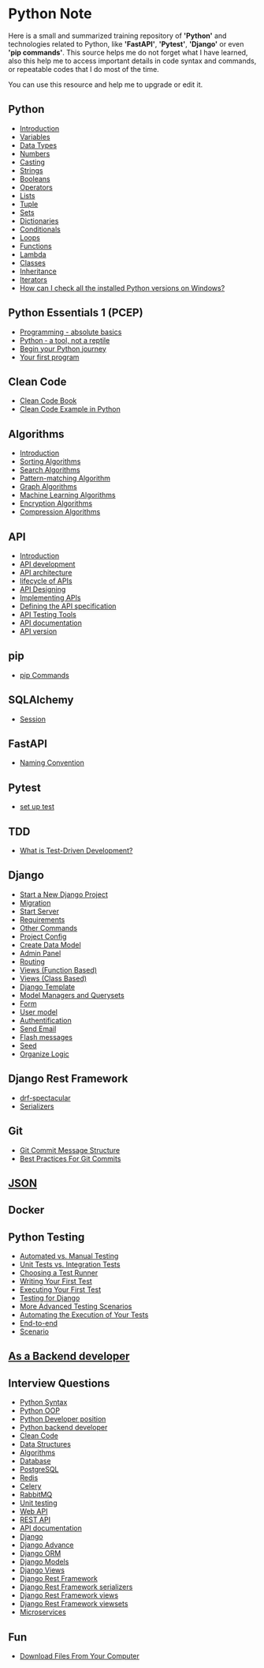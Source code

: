 # Python Note
Here is a small and summarized training repository of **'Python'** and technologies related to Python, like **'FastAPI'**, **'Pytest'**, **'Django'** or even **'pip commands'**.
This source helps me do not forget what I have learned, also this help me to access important details in code syntax and commands, or repeatable codes that I do most of the time.

You can use this resource and help me to upgrade or edit it.

## Python
  + [Introduction](https://github.com/zamaniamin/python-family/wiki/Introduction)
  + [Variables](https://github.com/zamaniamin/python-family/wiki/Variables)
  + [Data Types](https://github.com/zamaniamin/python-family/wiki/Data-Types)
  + [Numbers](https://github.com/zamaniamin/python-family/wiki/Numbers)
  + [Casting](https://github.com/zamaniamin/python-family/wiki/Casting)
  + [Strings](https://github.com/zamaniamin/python-family/wiki/Strings)
  + [Booleans](https://github.com/zamaniamin/python-family/wiki/Booleans)
  + [Operators](https://github.com/zamaniamin/python-family/wiki/Operators)
  + [Lists](https://github.com/zamaniamin/python-family/wiki/Lists)
  + [Tuple](https://github.com/zamaniamin/python-family/wiki/Tuple)
  + [Sets](https://github.com/zamaniamin/python-family/wiki/Sets)
  + [Dictionaries](https://github.com/zamaniamin/python-family/wiki/Dictionaries)
  + [Conditionals](https://github.com/zamaniamin/python-family/wiki/Conditionals)
  + [Loops](https://github.com/zamaniamin/python-family/wiki/Loops)
  + [Functions](https://github.com/zamaniamin/python-family/wiki/Functions)
  + [Lambda](https://github.com/zamaniamin/python-family/wiki/Lambda)
  + [Classes](https://github.com/zamaniamin/python-family/wiki/Classes)
  + [Inheritance](https://github.com/zamaniamin/python-family/wiki/Inheritance)
  + [Iterators](https://github.com/zamaniamin/python-family/wiki/Iterators)
  + [How can I check all the installed Python versions on Windows?](https://github.com/zamaniamin/Python/wiki/How-can-I-check-all-the-installed-Python-versions-on-Windows%3F)
## Python Essentials 1 (PCEP)
  + [Programming - absolute basics](https://github.com/zamaniamin/Python/wiki/Programming-%E2%80%90-absolute-basics)
  + [Python ‐ a tool, not a reptile](https://github.com/zamaniamin/Python/wiki/Python-%E2%80%90-a-tool,-not-a-reptile)
  + [Begin your Python journey](https://github.com/zamaniamin/Python/wiki/Begin-your-Python-journey)
  + [Your first program](https://github.com/zamaniamin/Python/wiki/Your-first-program)
## Clean Code
  + [Clean Code Book](https://github.com/zamaniamin/python-family/wiki/Clean-Code-Book)
  + [Clean Code Example in Python](https://github.com/zamaniamin/python-family/wiki/Clean-Code-Example-in-Python)
## Algorithms
  + [Introduction](https://github.com/zamaniamin/python-family/wiki/Algorithms-Introduction)
  + [Sorting Algorithms](https://github.com/zamaniamin/python-family/wiki/Sorting-Algorithms)
  + [Search Algorithms](https://github.com/zamaniamin/python-family/wiki/Search-Algorithms)
  + [Pattern-matching Algorithm](https://github.com/zamaniamin/python-family/wiki/Pattern-matching-Algorithm)
  + [Graph Algorithms](https://github.com/zamaniamin/python-family/wiki/Graph-Algorithms)
  + [Machine Learning Algorithms](https://github.com/zamaniamin/python-family/wiki/Machine-Learning-Algorithms)
  + [Encryption Algorithms](https://github.com/zamaniamin/python-family/wiki/Encryption-Algorithms)
  + [Compression Algorithms](https://github.com/zamaniamin/python-family/wiki/Compression-Algorithms)
## API
  + [Introduction](https://github.com/zamaniamin/python-family/wiki/API)
  + [API development](https://github.com/zamaniamin/python-family/wiki/API-development)
  + [API architecture]()
  + [lifecycle of APIs]()
  + [API Designing]()
  + [Implementing APIs]()
  + [Defining the API specification]()
  + [API Testing Tools](https://github.com/zamaniamin/python-family/wiki/Testing-Tool)
  + [API documentation]()
  + [API version](https://github.com/zamaniamin/python-family/wiki/API-version)
## pip
  + [pip Commands](https://github.com/zamaniamin/python-family/wiki/pip-Commands)
## SQLAlchemy
  + [Session](https://github.com/zamaniamin/Python/wiki/session)
## FastAPI
  + [Naming Convention](https://github.com/zamaniamin/Python/wiki/Naming-Convention)
## Pytest
  + [set up test](https://github.com/zamaniamin/Python/wiki/Set-Up-Test)
## TDD
  + [What is Test-Driven Development?](https://github.com/zamaniamin/Python/wiki/What-is-Test%E2%80%90Driven-Development%3F)

## Django
  + [Start a New Django Project](https://github.com/zamaniamin/python-family/wiki/Start-a-new-Django-project)
  + [Migration](https://github.com/zamaniamin/python-family/wiki/Migration)
  + [Start Server](https://github.com/zamaniamin/python-family/wiki/Start-server)
  + [Requirements](https://github.com/zamaniamin/python-family/wiki/Requirements)
  + [Other Commands](https://github.com/zamaniamin/python-family/wiki/Other-commands)
  + [Project Config](https://github.com/zamaniamin/python-family/wiki/Project-config)
  + [Create Data Model](https://github.com/zamaniamin/python-family/wiki/Create-data-model)
  + [Admin Panel](https://github.com/zamaniamin/python-family/wiki/Admin-panel)
  + [Routing](https://github.com/zamaniamin/python-family/wiki/Routing)
  + [Views (Function Based)](https://github.com/zamaniamin/python-family/wiki/Function-Based-Views)
  + [Views (Class Based)](https://github.com/zamaniamin/python-family/wiki/Class-Based-Views)
  + [Django Template](https://github.com/zamaniamin/python-family/wiki/Django-Template)
  + [Model Managers and Querysets](https://github.com/zamaniamin/python-family/wiki/Model-Managers-and-Querysets)
  + [Form](https://github.com/zamaniamin/python-family/wiki/Form-(forms.py))
  + [User model](https://github.com/zamaniamin/python-family/wiki/User-model-(pre-created))
  + [Authentification](https://github.com/zamaniamin/python-family/wiki/Authentification)
  + [Send Email](https://github.com/zamaniamin/python-family/wiki/Send-Email)
  + [Flash messages](https://github.com/zamaniamin/python-family/wiki/Flash-messages)
  + [Seed](https://github.com/zamaniamin/python-family/wiki/Seed)
  + [Organize Logic](https://github.com/zamaniamin/python-family/wiki/Organize-Logic)
## Django Rest Framework
  + [drf-spectacular](https://github.com/zamaniamin/python-family/wiki/drf-spectacular)
  + [Serializers](https://github.com/zamaniamin/python-family/wiki/Serializers)
## Git
  + [Git Commit Message Structure](https://github.com/zamaniamin/Python/wiki/Git-Commit-Message-Structure)
  + [Best Practices For Git Commits](https://github.com/zamaniamin/Python/wiki/Best-Practices-For-Git-Commits)
## [JSON](https://github.com/zamaniamin/python-family/wiki/JSON)
## Docker
## Python Testing
  + [Automated vs. Manual Testing](https://github.com/zamaniamin/python-family/wiki/Automated-vs.-Manual-Testing)
  + [Unit Tests vs. Integration Tests](https://github.com/zamaniamin/python-family/wiki/Unit-Tests-vs.-Integration-Tests)
  + [Choosing a Test Runner](https://github.com/zamaniamin/python-family/wiki/Choosing-a-Test-Runner)
  + [Writing Your First Test](https://github.com/zamaniamin/python-family/wiki/Writing-Your-First-Test)
  + [Executing Your First Test](https://github.com/zamaniamin/python-family/wiki/Executing-Your-First-Test)
  + [Testing for Django](https://github.com/zamaniamin/python-family/wiki/Testing-for-Django)
  + [More Advanced Testing Scenarios](https://github.com/zamaniamin/python-family/wiki/More-Advanced-Testing-Scenarios)
  + [Automating the Execution of Your Tests](https://github.com/zamaniamin/python-family/wiki/Automating-the-Execution-of-Your-Tests)
  + [End-to-end](https://github.com/zamaniamin/python-family/wiki/End-to-end-Testing)
  + [Scenario ](https://github.com/zamaniamin/python-family/wiki/Scenario)
## [As a Backend developer](https://github.com/zamaniamin/python-family/wiki/As-a-Backend-Developer)
## Interview Questions
  + [Python Syntax](https://github.com/zamaniamin/python-family/wiki/Python-Syntax)
  + [Python OOP](https://github.com/zamaniamin/python-family/wiki/Python-OOP)
  + [Python Developer position](https://github.com/zamaniamin/python-family/wiki/Python-Developer-Position)
  + [Python backend developer](https://github.com/zamaniamin/python-family/wiki/Python-Backend-Developer)
  + [Clean Code](https://github.com/zamaniamin/python-family/wiki/Clean-Code)
  + [Data Structures](https://github.com/zamaniamin/python-family/wiki/Data-Structures)
  + [Algorithms ](https://github.com/zamaniamin/python-family/wiki/Algorithms)
  + [Database](https://github.com/zamaniamin/python-family/wiki/SQL-and-NoSQL)
  + [PostgreSQL](https://github.com/zamaniamin/python-family/wiki/PostgreSQL)
  + [Redis](https://github.com/zamaniamin/python-family/wiki/Redis)
  + [Celery](https://github.com/zamaniamin/python-family/wiki/Celery)
  + [RabbitMQ](https://github.com/zamaniamin/python-family/wiki/RabbitMQ)
  + [Unit testing](https://github.com/zamaniamin/python-family/wiki/Unit-testing)
  + [Web API](https://github.com/zamaniamin/python-family/wiki/Web-API)
  + [REST API](https://github.com/zamaniamin/python-family/wiki/REST-API)
  + [API documentation](https://github.com/zamaniamin/python-family/wiki/API-documentation)
  + [Django](https://github.com/zamaniamin/python-family/wiki/Django)
  + [Django Advance](https://github.com/zamaniamin/python-family/wiki/Django-Advance)
  + [Django ORM](https://github.com/zamaniamin/python-family/wiki/Django-ORM)
  + [Django Models](https://github.com/zamaniamin/python-family/wiki/Django-Models)
  + [Django Views](https://github.com/zamaniamin/python-family/wiki/Django-views)
  + [Django Rest Framework](https://github.com/zamaniamin/python-family/wiki/Django-Rest-Framework)
  + [Django Rest Framework serializers](https://github.com/zamaniamin/python-family/wiki/Django-Rest-Framework-serializers)
  + [Django Rest Framework views](https://github.com/zamaniamin/python-family/wiki/Django-Rest-Framework-views)
  + [Django Rest Framework viewsets](https://github.com/zamaniamin/python-family/wiki/Django-Rest-Framework-viewsets)
  + [Microservices](https://github.com/zamaniamin/python-family/wiki/Microservices)
## Fun
  + [Download Files From Your Computer](https://github.com/zamaniamin/Python/wiki/Download-Files-From-Your-Computer-By-Your-Phone)
